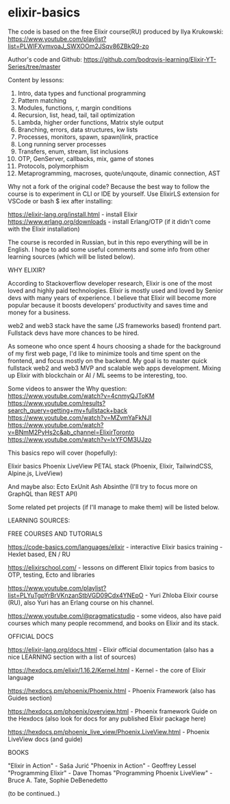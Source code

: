 # elixir-basics
The code is based on the free Elixir course(RU) produced by Ilya Krukowski: 
https://www.youtube.com/playlist?list=PLWlFXymvoaJ_SWXOOm2JSqv86ZBkQ9-zo

Author's code and Github:
https://github.com/bodrovis-learning/Elixir-YT-Series/tree/master

Content by lessons:

1. Intro, data types and functional programming
2. Pattern matching
3. Modules, functions, r, margin conditions
4. Recursion, list, head, tail, tail optimization
5. Lambda, higher order functions, Matrix style output
6. Branching, errors, data structures, kw lists
7. Processes, monitors, spawn, spawn)link, practice
8. Long running server processes
9. Transfers, enum, stream, list inclusions
10. OTP, GenServer, callbacks, mix, game of stones
11. Protocols, polymorphism
12. Metaprogramming, macroses, quote/unqoute, dinamic connection, AST

Why not a fork of the original code? Because the best way to follow the course is 
to experiment in CLI or IDE by yourself.
Use ElixirLS extension for VSCode or bash $ iex 
after installing:

https://elixir-lang.org/install.html - install Elixir
https://www.erlang.org/downloads - install Erlang/OTP (if it didn't come with the Elixir installation)

The course is recorded in Russian, but in this repo everything will be in English.
I hope to add some useful comments and some info from other learning sources (which will be listed below).

WHY ELIXIR?

According to Stackoverflow developer research, Elixir is one of the most loved and highly paid technologies.
Elixir is mostly used and loved by Senior devs with many years of experience.
I believe that Elixir will become more popular because it boosts developers' productivity
and saves time and money for a business.

web2 and web3 stack have the same (JS frameworks based) frontend part.
Fullstack devs have more chances to be hired.

As someone who once spent 4 hours choosing a shade for the background of my first web page, 
I'd like to minimize tools and time spent on the frontend, and focus mostly on the backend.
My goal is to master quick fullstack web2 and web3 MVP and scalable web apps development.
Mixing up Elixir with blockchain or AI / ML seems to be interesting, too.

Some videos to answer the Why question:
https://www.youtube.com/watch?v=4cnmyQJToKM
https://www.youtube.com/results?search_query=getting+my+fullstack+back
https://www.youtube.com/watch?v=MZvmYaFkNJI
https://www.youtube.com/watch?v=BNmM2PyHs2c&ab_channel=ElixirToronto
https://www.youtube.com/watch?v=lxYFOM3UJzo

This basics repo will cover (hopefully):

Elixir basics
Phoenix
LiveView
PETAL stack (Phoenix, Elixir, TailwindCSS, Alpine.js, LiveView)

And maybe also:
Ecto
ExUnit
Ash
Absinthe (I'll try to focus more on GraphQL than REST API)

Some related pet projects (if I'll manage to make them) will be listed below.

LEARNING SOURCES:

FREE COURSES AND TUTORIALS

https://code-basics.com/languages/elixir - interactive Elixir basics training - Hexlet based, EN / RU

https://elixirschool.com/ - lessons on different Elixir topics from basics to OTP, testing, Ecto and libraries

https://www.youtube.com/playlist?list=PLYuTgpYrBrVKnzanStbVGD09Cdx4YNEpO - Yuri Zhloba Elixir course (RU), also Yuri has an Erlang course on his channel.

https://www.youtube.com/@pragmaticstudio - some videos, also have paid courses which many people recommend, and books on Elixir and its stack.


OFFICIAL DOCS

https://elixir-lang.org/docs.html - Elixir official documentation (also has a nice LEARNING section with a list of sources)

https://hexdocs.pm/elixir/1.16.2/Kernel.html - Kernel - the core of Elixir language

https://hexdocs.pm/phoenix/Phoenix.html - Phoenix Framework (also has Guides section)

https://hexdocs.pm/phoenix/overview.html - Phoenix framework Guide on the Hexdocs (also look for docs for any published Elixir package here)

https://hexdocs.pm/phoenix_live_view/Phoenix.LiveView.html - Phoenix LiveView docs (and guide)

BOOKS

"Elixir in Action" - Saša Jurić
"Phoenix in Action" - Geoffrey Lessel
"Programming Elixir" - Dave Thomas
"Programming Phoenix LiveView" - Bruce A. Tate, Sophie DeBenedetto

(to be continued..)



